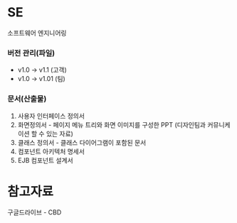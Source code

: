 # SE
소프트웨어 엔지니어링

### 버전 관리(파일)
- v1.0 → v1.1 (고객)
- v1.0 → v1.01 (팀)

### 문서(산출물)
1. 사용자 인터페이스 정의서
2. 화면정의서 - 페이지 메뉴 트리와 화면 이미지를 구성한 PPT (디자인팀과 커뮤니케이션 할 수 있는 자료)
3. 클래스 정의서 - 클래스 다이어그램이 포함된 문서
4. 컴포넌트 아키텍처 명세서
7. EJB 컴포넌트 설계서

# 참고자료
구글드라이브 - CBD